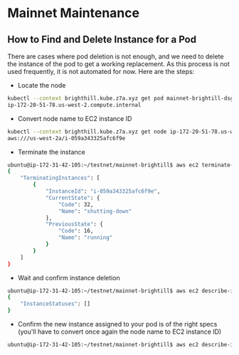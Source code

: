 # Mainnet Maintenance

## How to Find and Delete Instance for a Pod

There are cases where pod deletion is not enough, and we need to delete the instance of the pod to get a working replacement. As this process is not used frequently, it is not automated for now. Here are the steps:

- Locate the node

```bash
kubectl --context brighthill.kube.z7a.xyz get pod mainnet-brightill-dsguard-90 -ojsonpath={..nodeName}
ip-172-20-51-78.us-west-2.compute.internal
```

- Convert node name to EC2 instance ID

```bash
kubectl --context brighthill.kube.z7a.xyz get node ip-172-20-51-78.us-west-2.compute.internal -ojsonpath={.spec.providerID}
aws:///us-west-2a/i-059a343325afc6f9e
```

- Terminate the instance

```bash
ubuntu@ip-172-31-42-105:~/testnet/mainnet-brightill$ aws ec2 terminate-instances --instance-ids i-059a343325afc6f9e --region us-west-2
{
    "TerminatingInstances": [
        {
            "InstanceId": "i-059a343325afc6f9e",
            "CurrentState": {
                "Code": 32,
                "Name": "shutting-down"
            },
            "PreviousState": {
                "Code": 16,
                "Name": "running"
            }
        }
    ]
}
```

- Wait and confirm instance deletion

```bash
ubuntu@ip-172-31-42-105:~/testnet/mainnet-brightill$ aws ec2 describe-instance-status --instance-ids i-059a343325afc6f9e --region us-west-2
{
    "InstanceStatuses": []
}
```

- Confirm the new instance assigned to your pod is of the right specs (you'll have to convert once again the node name to EC2 instance ID)

```bash
ubuntu@ip-172-31-42-105:~/testnet/mainnet-brightill$ aws ec2 describe-instances --instance-ids <new instance id> --region us-west-2
```